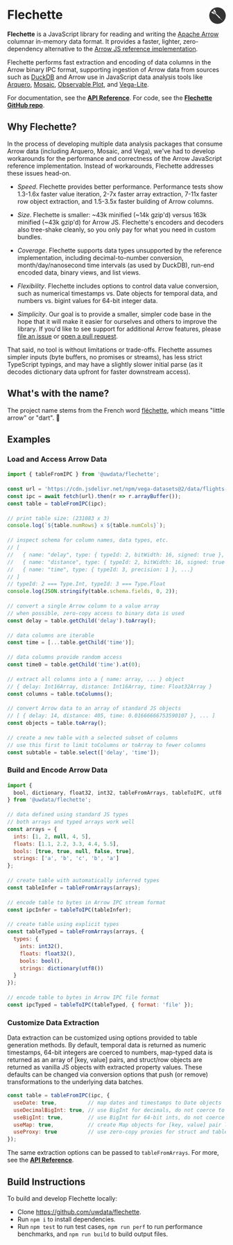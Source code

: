 # Flechette <a href="https://idl.uw.edu/flechette"><img align="right" src="assets/logo.svg" height="38"/></a>

**Flechette** is a JavaScript library for reading and writing the [Apache Arrow](https://arrow.apache.org/) columnar in-memory data format. It provides a faster, lighter, zero-dependency alternative to the [Arrow JS reference implementation](https://github.com/apache/arrow/tree/main/js).

Flechette performs fast extraction and encoding of data columns in the Arrow binary IPC format, supporting ingestion of Arrow data from sources such as [DuckDB](https://duckdb.org/) and Arrow use in JavaScript data analysis tools like [Arquero](https://github.com/uwdata/arquero), [Mosaic](https://github.com/uwdata/mosaic), [Observable Plot](https://observablehq.com/plot/), and [Vega-Lite](https://vega.github.io/vega-lite/).

For documentation, see the [**API Reference**](api). For code, see the [**Flechette GitHub repo**](https://github.com/uwdata/flechette).

## Why Flechette?

In the process of developing multiple data analysis packages that consume Arrow data (including Arquero, Mosaic, and Vega), we've had to develop workarounds for the performance and correctness of the Arrow JavaScript reference implementation. Instead of workarounds, Flechette addresses these issues head-on.

* _Speed_. Flechette provides better performance. Performance tests show 1.3-1.6x faster value iteration, 2-7x faster array extraction, 7-11x faster row object extraction, and 1.5-3.5x faster building of Arrow columns.

* _Size_. Flechette is smaller: ~43k minified (~14k gzip'd) versus 163k minified (~43k gzip'd) for Arrow JS. Flechette's encoders and decoders also tree-shake cleanly, so you only pay for what you need in custom bundles.

* _Coverage_. Flechette supports data types unsupported by the reference implementation, including decimal-to-number conversion, month/day/nanosecond time intervals (as used by DuckDB), run-end encoded data, binary views, and list views.

* _Flexibility_. Flechette includes options to control data value conversion, such as numerical timestamps vs. Date objects for temporal data, and numbers vs. bigint values for 64-bit integer data.

* _Simplicity_. Our goal is to provide a smaller, simpler code base in the hope that it will make it easier for ourselves and others to improve the library. If you'd like to see support for additional Arrow features, please [file an issue](https://github.com/uwdata/flechette/issues) or [open a pull request](https://github.com/uwdata/flechette/pulls).

That said, no tool is without limitations or trade-offs. Flechette assumes simpler inputs (byte buffers, no promises or streams), has less strict TypeScript typings, and may have a slightly slower initial parse (as it decodes dictionary data upfront for faster downstream access).

## What's with the name?

The project name stems from the French word [fléchette](https://en.wikipedia.org/wiki/Flechette), which means "little arrow" or "dart". 🎯

## Examples

### Load and Access Arrow Data

```js
import { tableFromIPC } from '@uwdata/flechette';

const url = 'https://cdn.jsdelivr.net/npm/vega-datasets@2/data/flights-200k.arrow';
const ipc = await fetch(url).then(r => r.arrayBuffer());
const table = tableFromIPC(ipc);

// print table size: (231083 x 3)
console.log(`${table.numRows} x ${table.numCols}`);

// inspect schema for column names, data types, etc.
// [
//   { name: "delay", type: { typeId: 2, bitWidth: 16, signed: true }, ...},
//   { name: "distance", type: { typeId: 2, bitWidth: 16, signed: true }, ...},
//   { name: "time", type: { typeId: 3, precision: 1 }, ...}
// ]
// typeId: 2 === Type.Int, typeId: 3 === Type.Float
console.log(JSON.stringify(table.schema.fields, 0, 2));

// convert a single Arrow column to a value array
// when possible, zero-copy access to binary data is used
const delay = table.getChild('delay').toArray();

// data columns are iterable
const time = [...table.getChild('time')];

// data columns provide random access
const time0 = table.getChild('time').at(0);

// extract all columns into a { name: array, ... } object
// { delay: Int16Array, distance: Int16Array, time: Float32Array }
const columns = table.toColumns();

// convert Arrow data to an array of standard JS objects
// [ { delay: 14, distance: 405, time: 0.01666666753590107 }, ... ]
const objects = table.toArray();

// create a new table with a selected subset of columns
// use this first to limit toColumns or toArray to fewer columns
const subtable = table.select(['delay', 'time']);
```

### Build and Encode Arrow Data

```js
import {
  bool, dictionary, float32, int32, tableFromArrays, tableToIPC, utf8
} from '@uwdata/flechette';

// data defined using standard JS types
// both arrays and typed arrays work well
const arrays = {
  ints: [1, 2, null, 4, 5],
  floats: [1.1, 2.2, 3.3, 4.4, 5.5],
  bools: [true, true, null, false, true],
  strings: ['a', 'b', 'c', 'b', 'a']
};

// create table with automatically inferred types
const tableInfer = tableFromArrays(arrays);

// encode table to bytes in Arrow IPC stream format
const ipcInfer = tableToIPC(tableInfer);

// create table using explicit types
const tableTyped = tableFromArrays(arrays, {
  types: {
    ints: int32(),
    floats: float32(),
    bools: bool(),
    strings: dictionary(utf8())
  }
});

// encode table to bytes in Arrow IPC file format
const ipcTyped = tableToIPC(tableTyped, { format: 'file' });
```

### Customize Data Extraction

Data extraction can be customized using options provided to table generation methods. By default, temporal data is returned as numeric timestamps, 64-bit integers are coerced to numbers, map-typed data is returned as an array of [key, value] pairs, and struct/row objects are returned as vanilla JS objects with extracted property values. These defaults can be changed via conversion options that push (or remove) transformations to the underlying data batches.

```js
const table = tableFromIPC(ipc, {
  useDate: true,          // map dates and timestamps to Date objects
  useDecimalBigInt: true, // use BigInt for decimals, do not coerce to number
  useBigInt: true,        // use BigInt for 64-bit ints, do not coerce to number
  useMap: true,           // create Map objects for [key, value] pair lists
  useProxy: true          // use zero-copy proxies for struct and table row objects
});
```

The same extraction options can be passed to `tableFromArrays`. For more, see the [**API Reference**](api).

## Build Instructions

To build and develop Flechette locally:

- Clone https://github.com/uwdata/flechette.
- Run `npm i` to install dependencies.
- Run `npm test` to run test cases, `npm run perf` to run performance benchmarks, and `npm run build` to build output files.
